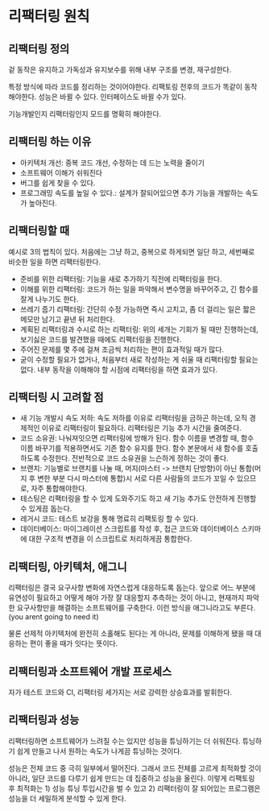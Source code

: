 # 리팩터링 원칙
## 리팩터링 정의
겉 동작은 유지하고 가독성과 유지보수를 위해 내부 구조를 변경, 재구성한다.

특정 방식에 따라 코드를 정리하는 것이어야한다. 리팩토링 전후의 코드가 똑같이 동작해야한다. 성능은 바뀔 수 있다. 인터페이스도 바뀔 수가 있다. 

기능개발인지 리팩터링인지 모드를 명확히 해야한다.

## 리팩터링 하는 이유
- 아키텍처 개선: 중복 코드 개선, 수정하는 데 드는 노력을 줄이기
- 소프트웨어 이해가 쉬워진다
- 버그를 쉽게 찾을 수 있다.
- 프로그래밍 속도를 높일 수 있다.: 설계가 잘되어있으면 추가 기능을 개발하는 속도가 높아진다. 

## 리팩터링할 때
예시로 3의 법칙이 있다. 처음에는 그냥 하고, 중복으로 하게되면 일단 하고, 세번째로 비슷한 일을 하면 리팩터링한다.

- 준비를 위한 리팩터링: 기능을 새로 추가하기 직전에 리팩터링을 한다. 
- 이해를 위한 리팩터링: 코드가 하는 일을 파악해서 변수명을 바꾸어주고, 긴 함수를 잘게 나누기도 한다. 
- 쓰레기 줍기 리팩터링: 간단히 수정 가능하면 즉시 고치고, 좀 더 걸리는 일은 짧은 메모만 남기고 끝낸 뒤 처리한다. 
- 계획된 리팩터링과 수시로 하는 리팩터링: 위의 세개는 기회가 될 때만 진행하는데, 보기싫은 코드를 발견했을 때에도 리팩터링을 진행한다. 
- 주어진 문제를 몇 주에 걸쳐 조금씩 처리하는 편이 효과적일 때가 많다. 
- 굳이 수정할 필요가 없거나, 처음부터 새로 작성하는 게 쉬울 때 리팩터링할 필요는 없다. 내부 동작을 이해해야 할 시점에 리팩터링을 하면 효과가 있다. 

## 리팩터링 시 고려할 점
- 새 기능 개발시 속도 저하: 속도 저하를 이유로 리팩터링을 금하곤 하는데, 오직 경제적인 이유로 리팩터링이 필요하다. 리팩터링은 기능 추가 시간을 줄여준다.
- 코드 소유권: 나눠져잇으면 리팩터링에 방해가 된다. 함수 이름을 변경할 때, 함수 이름 바꾸기를 적용하면서도 기존 함수 유지를 한다. 함수 본문에서 새 함수를 호출하도록 수정한다. 전반적으로 코드 소유권을 느슨하게 정하는 것이 좋다. 
- 브랜치: 기능별로 브랜치를 나눌 때, 머지(마스터 -> 브랜치 단방향)이 아닌 통합(머지 후 변한 부분 다시 마스터에 통합)시 서로 다른 사람들의 코드가 꼬일 수 있으므로, 자주 통합해야한다. 
- 테스팅은 리팩터링을 할 수 있게 도와주기도 하고 새 기능 추가도 안전하게 진행할 수 있게끔 돕는다.
- 레거시 코드: 테스트 보강을 통해 명료히 리팩토링 할 수 있다. 
- 데이터베이스: 마이그레이션 스크립트를 작성 후, 접근 코드와 데이터베이스 스키마에 대한 구조적 변경을 이 스크립트로 처리하게끔 통합한다. 

## 리팩터링, 아키텍처, 애그니
리팩터링은 결국 요구사항 변화에 자연스럽게 대응하도록 돕는다. 앞으로 어느 부분에 유연성이 필요하고 어떻게 해야 가장 잘 대응할지 추측하는 것이 아니고, 현재까지 파악한 요구사항만을 해결하는 소프트웨어를 구축한다. 이런 방식을 애그니라고도 부른다. (you arent going to need it)

물론 선제적 아키텍처에 완전히 소홀해도 된다는 게 아니라, 문제를 이해하게 됐을 때 대응하는 편이 좋을 때가 잇다는 뜻이다. 

## 리팩터링과 소프트웨어 개발 프로세스
자가 테스트 코드와 CI, 리팩터링 세가지는 서로 강력한 상승효과를 발휘한다. 

## 리팩터링과 성능
리팩터링하면 소프트웨어가 느려질 수는 있지만 성능을 튜닝하기는 더 쉬워진다. 튜닝하기 쉽게 만들고 나서 원하는 속도가 나게끔 튜닝하는 것이다. 

성능은 전체 코드 중 극히 일부에서 떨어진다. 그래서 코드 전체를 고르게 최적화할 것이 아니라, 일단 코드를 다루기 쉽게 만드는 데 집중하고 성능을 올린다. 이렇게 리팩토링 후 최적화는 1) 성능 튜닝 투입시간을 벌 수 있고 2) 리팩터링이 잘 되어있는 프로그램은 성능을 더 세밀하게 분석할 수 있게 한다. 

